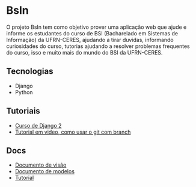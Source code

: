 # BsIn

O projeto BsIn tem como objetivo prover uma aplicação web que ajude e informe os estudantes do curso de BSI (Bacharelado em Sistemas de Informação) da UFRN-CERES, ajudando a tirar duvidas, informando curiosidades do curso, tutorias ajudando a resolver problemas frequentes do curso, isso e muito mais do mundo do BSI da UFRN-CERES.

## Tecnologias

- Django
- Python

## Tutoriais

- [Curso de Django 2](https://www.youtube.com/watch?v=LZsjuSBW5YM&list=RDCMUCDoFiMhpOnLFq1uG4RL4xag&index=2)
- [Tutorial em video, como usar o git com branch](https://drive.google.com/file/d/1A0odHyz7f2663ia3H8gi9JUJFCrcRSAu/view?usp=sharing)

## Docs

- [Documento de visão](https://github.com/JFmaia/BsIn/blob/main/docs/Documento_de_visao.md)
- [Documento de modelos](https://github.com/JFmaia/BsIn/blob/main/docs/Documento_de_visao.md)
- [Tutorial](https://github.com/JFmaia/BsIn/blob/main/docs/tutorial.md)


